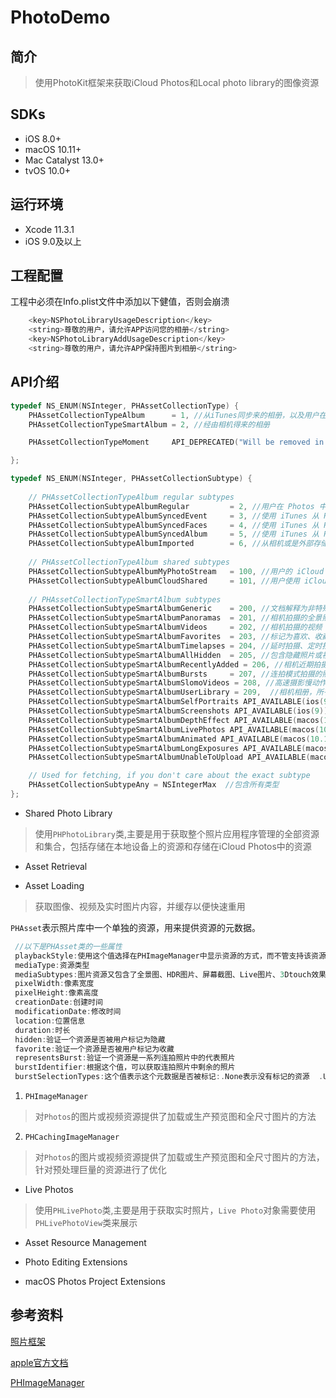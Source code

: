 # PhotoDemo

## 简介

> 使用PhotoKit框架来获取iCloud Photos和Local photo library的图像资源

## SDKs

* iOS 8.0+
* macOS 10.11+
* Mac Catalyst 13.0+
* tvOS 10.0+

## 运行环境

* Xcode 11.3.1
* iOS 9.0及以上

## 工程配置

工程中必须在Info.plist文件中添加以下健值，否则会崩溃

```Objective-C
    <key>NSPhotoLibraryUsageDescription</key>
    <string>尊敬的用户，请允许APP访问您的相册</string>
    <key>NSPhotoLibraryAddUsageDescription</key>
    <string>尊敬的用户，请允许APP保持图片到相册</string>
```

## API介绍

```Objective-C
typedef NS_ENUM(NSInteger, PHAssetCollectionType) {
    PHAssetCollectionTypeAlbum      = 1, //从iTunes同步来的相册，以及用户在Photos中自己建立的相册
    PHAssetCollectionTypeSmartAlbum = 2, //经由相机得来的相册

    PHAssetCollectionTypeMoment     API_DEPRECATED("Will be removed in a future release", ios(8, 13), tvos(10, 13)) API_UNAVAILABLE(macos) = 3, //时刻，系统自动通过时间和地点生成的分组

};

typedef NS_ENUM(NSInteger, PHAssetCollectionSubtype) {
    
    // PHAssetCollectionTypeAlbum regular subtypes
    PHAssetCollectionSubtypeAlbumRegular         = 2, //用户在 Photos 中创建的相册
    PHAssetCollectionSubtypeAlbumSyncedEvent     = 3, //使用 iTunes 从 Photos 照片库或者 iPhoto 照片库同步过来的事件
    PHAssetCollectionSubtypeAlbumSyncedFaces     = 4, //使用 iTunes 从 Photos 照片库或者 iPhoto 照片库同步的人物相册。
    PHAssetCollectionSubtypeAlbumSyncedAlbum     = 5, //使用 iTunes 从 Photos 照片库或者 iPhoto 照片库同步过来的事件
    PHAssetCollectionSubtypeAlbumImported        = 6, //从相机或是外部存储导入的相册
    
    // PHAssetCollectionTypeAlbum shared subtypes
    PHAssetCollectionSubtypeAlbumMyPhotoStream   = 100, //用户的 iCloud 照片流
    PHAssetCollectionSubtypeAlbumCloudShared     = 101, //用户使用 iCloud 共享的相册
    
    // PHAssetCollectionTypeSmartAlbum subtypes
    PHAssetCollectionSubtypeSmartAlbumGeneric    = 200, //文档解释为非特殊类型的相册，主要包括从 iPhoto 同步过来的相册。
    PHAssetCollectionSubtypeSmartAlbumPanoramas  = 201, //相机拍摄的全景照片
    PHAssetCollectionSubtypeSmartAlbumVideos     = 202, //相机拍摄的视频
    PHAssetCollectionSubtypeSmartAlbumFavorites  = 203, //标记为喜欢、收藏
    PHAssetCollectionSubtypeSmartAlbumTimelapses = 204, //延时拍摄、定时拍摄
    PHAssetCollectionSubtypeSmartAlbumAllHidden  = 205, //包含隐藏照片或视频的文件夹
    PHAssetCollectionSubtypeSmartAlbumRecentlyAdded = 206, //相机近期拍摄的照片或视频
    PHAssetCollectionSubtypeSmartAlbumBursts     = 207, //连拍模式拍摄的照片
    PHAssetCollectionSubtypeSmartAlbumSlomoVideos = 208, //高速摄影慢动作解析，在该模式下，iOS 设备以120帧拍摄。
    PHAssetCollectionSubtypeSmartAlbumUserLibrary = 209,  //相机相册，所有相机拍摄的照片或视频都会出现在该相册中，而且使用其他应用保存的照片也会出现在这里
    PHAssetCollectionSubtypeSmartAlbumSelfPortraits API_AVAILABLE(ios(9)) = 210, //使用前置摄像头拍摄的作品
    PHAssetCollectionSubtypeSmartAlbumScreenshots API_AVAILABLE(ios(9)) = 211, //屏幕截图
    PHAssetCollectionSubtypeSmartAlbumDepthEffect API_AVAILABLE(macos(10.13), ios(10.2), tvos(10.1)) = 212, //深度效果
    PHAssetCollectionSubtypeSmartAlbumLivePhotos API_AVAILABLE(macos(10.13), ios(10.3), tvos(10.2)) = 213, //实况照片
    PHAssetCollectionSubtypeSmartAlbumAnimated API_AVAILABLE(macos(10.15), ios(11), tvos(11)) = 214, //gif格式的集合
    PHAssetCollectionSubtypeSmartAlbumLongExposures API_AVAILABLE(macos(10.15), ios(11), tvos(11)) = 215, //长曝光照片集合
    PHAssetCollectionSubtypeSmartAlbumUnableToUpload API_AVAILABLE(macos(10.15), ios(13), tvos(13)) = 216,

    // Used for fetching, if you don't care about the exact subtype
    PHAssetCollectionSubtypeAny = NSIntegerMax  //包含所有类型
};
```

* Shared Photo Library

> 使用`PHPhotoLibrary`类,主要是用于获取整个照片应用程序管理的全部资源和集合，包括存储在本地设备上的资源和存储在iCloud Photos中的资源

* Asset Retrieval

* Asset Loading

> 获取图像、视频及实时图片内容，并缓存以便快速重用

`PHAsset`表示照片库中一个单独的资源，用来提供资源的元数据。

```Objective-C
 //以下是PHAsset类的一些属性
 playbackStyle:使用这个值选择在PHImageManager中显示资源的方式，而不管支持该资源的media type。
 mediaType:资源类型
 mediaSubtypes:图片资源又包含了全景图、HDR图片、屏幕截图、Live图片、3Dtouch效果图片、视频流、视频高帧率等
 pixelWidth:像素宽度
 pixelHeight:像素高度
 creationDate:创建时间
 modificationDate:修改时间
 location:位置信息
 duration:时长
 hidden:验证一个资源是否被用户标记为隐藏
 favorite:验证一个资源是否被用户标记为收藏
 representsBurst:验证一个资源是一系列连拍照片中的代表照片
 burstIdentifier:根据这个值，可以获取连拍照片中剩余的照片
 burstSelectionTypes:这个值表示这个元数据是否被标记:.None表示没有标记的资源  .UserPick表示用户手动标记的资源  .AutoPick表示用户可能标记的潜在资源
```

1. `PHImageManager`

> 对`Photos`的图片或视频资源提供了加载或生产预览图和全尺寸图片的方法

2. `PHCachingImageManager`

> 对`Photos`的图片或视频资源提供了加载或生产预览图和全尺寸图片的方法，针对预处理巨量的资源进行了优化

* Live Photos

> 使用`PHLivePhoto`类,主要是用于获取实时照片，`Live Photo`对象需要使用`PHLivePhotoView`类来展示

* Asset Resource Management

* Photo Editing Extensions

* macOS Photos Project Extensions

## 参考资料

[照片框架](https://objccn.io/issue-21-4/)

[apple官方文档](https://developer.apple.com/documentation/photokit?language=objc)

[PHImageManager](https://nshipster.com/phimagemanager/)
